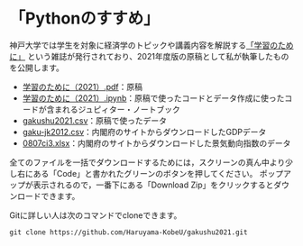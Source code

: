 # 「Pythonのすすめ」
神戸大学では学生を対象に経済学のトピックや講義内容を解説する[「学習のために」](https://www.rieb.kobe-u.ac.jp/kkg/study/index.html)
という雑誌が発行されており、2021年度版の原稿として私が執筆したものを公開します。
* [学習のために（2021）.pdf](https://github.com/Haruyama-KobeU/gakushu2021/blob/master/学習のために（2021）.pdf)：原稿
* [学習のために（2021）.ipynb](https://github.com/Haruyama-KobeU/gakushu2021/blob/master/学習のために2021.ipynb)：原稿で使ったコードとデータ作成に使ったコードが含まれるジュピィター・ノートブック
* [gakushu2021.csv](https://github.com/Haruyama-KobeU/gakushu2021/blob/master/gakushu2021.csv)：原稿で使ったデータ
* [gaku-jk2012.csv](https://github.com/Haruyama-KobeU/gakushu2021/blob/master/gaku-jk2012.csv)：内閣府のサイトからダウンロードしたGDPデータ
* [0807ci3.xlsx](https://github.com/Haruyama-KobeU/gakushu2021/blob/master/0807ci3.xlsx)：内閣府のサイトからダウンロードした景気動向指数のデータ

全てのファイルを一括でダウンロードするためには，スクリーンの真ん中より少し右にある「Code」と書かれたグリーンのボタンを押してください。
ポップアップが表示されるので，一番下にある「Download Zip」をクリックするとダウンロードできます。

Gitに詳しい人は次のコマンドでcloneできます。
```
git clone https://github.com/Haruyama-KobeU/gakushu2021.git
```
